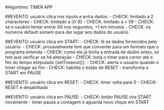 #Algoritmo: TIMER APP

##EVENTO: usuário clica nos inputs e entra dados:
	- CHECK: limitado a 2 characteres
	- CHECK: limitado a [0-9]
	- CHECK: limitado a < 59
		- CHECK: se o usuário tentar entrar 60 nos segundos, +1 em minutos
	- CHECK: os números default somem para dar lugar aos dados do usuário

##EVENTO: usuário clica em START:
	- CHECK: lê os dados fornecidos pelo usuário:
		- CHECK: provavelmente tem que converter para um formato que o programa entenda
		- CHECK: como ele já limita a entrada de dados antes, só tem que verificar se há alteração
	- CHECK: bota o timer para correr até o fim do tempo estipulado [setTimeout()]:
		- CHECK: alerta o usuário quando o timer chegar ao fim
	- CHECK: habilita o botão de RESET
	- transforma o START em PAUSE

##EVENTO: usuário clica em RESET:
	- CHECK: timer volta para 0
	- CHECK: RESET é desabilitado

##EVENTO: usuário clica em PAUSE:
	- CHECK: botão PAUSE vira START novamente
	- timer pausa a contagem e aguarda novo clique em START